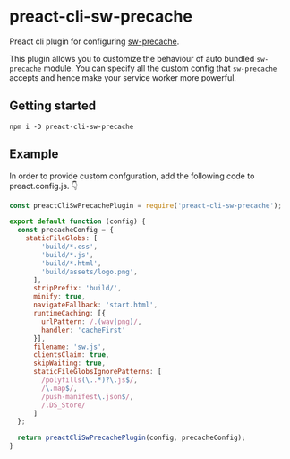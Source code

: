 # preact-cli-sw-precache
Preact cli plugin for configuring [sw-precache](https://github.com/GoogleChrome/sw-precache).

This plugin allows you to customize the behaviour of auto bundled `sw-precache` module.
You can specify all the custom config that `sw-precache` accepts and hence make your service worker more powerful.

## Getting started
```
npm i -D preact-cli-sw-precache
```

## Example
In order to provide custom confguration, add the following code to preact.config.js. :point_down:

```js
const preactCliSwPrecachePlugin = require('preact-cli-sw-precache');

export default function (config) {
  const precacheConfig = {
    staticFileGlobs: [
        'build/*.css',
        'build/*.js',
        'build/*.html',
        'build/assets/logo.png',
      ],
      stripPrefix: 'build/',
      minify: true,
      navigateFallback: 'start.html',
      runtimeCaching: [{
        urlPattern: /.(wav|png)/,
        handler: 'cacheFirst'
      }],
      filename: 'sw.js',
      clientsClaim: true,
      skipWaiting: true,
      staticFileGlobsIgnorePatterns: [
        /polyfills(\..*)?\.js$/,
        /\.map$/,
        /push-manifest\.json$/,
        /.DS_Store/
      ]
  };

  return preactCliSwPrecachePlugin(config, precacheConfig);
}
```
